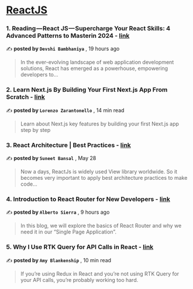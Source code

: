 
<h1><a href=https://medium.com/tag/reactjs/recommended target="_blank" rel="noopener noreferrer">ReactJS</a></h1>
<h3>1. Reading — React JS — Supercharge Your React Skills: 4 Advanced Patterns to Masterin 2024 - <a href=https://medium.com/@devshi_bambhaniya/reading-react-js-supercharge-your-react-skills-4-advanced-patterns-to-masterin-2024-166d7eae5444?source=tag_recommended_feed---------0-84----------reactjs----------76566773_7cd9_4cb4_8404_5824fddbb745------- target="_blank" rel="noopener noreferrer">link</a></h3>

✍️ **posted by `Devshi Bambhaniya`** <date> , 19 hours ago</date>

<blockquote>In the ever-evolving landscape of web application development solutions, React has emerged as a powerhouse, empowering developers to…</blockquote>

<h3>2. Learn Next.js By Building Your First Next.js App From Scratch - <a href=https://medium.com/gitconnected/learn-next-js-by-building-your-first-next-js-app-from-scratch-8ec7cc93a9cb?source=tag_recommended_feed---------1-107----------reactjs----------76566773_7cd9_4cb4_8404_5824fddbb745------- target="_blank" rel="noopener noreferrer">link</a></h3>

✍️ **posted by `Lorenzo Zarantonello`** <date> , 14 min read</date>

<blockquote>Learn about Next.js key features by building your first Next.js app step by step</blockquote>

<h3>3. React Architecture | Best Practices - <a href=https://medium.com/@bansal.suneet/react-architecture-best-practices-31102b78c038?source=tag_recommended_feed---------2-85----------reactjs----------76566773_7cd9_4cb4_8404_5824fddbb745------- target="_blank" rel="noopener noreferrer">link</a></h3>

✍️ **posted by `Suneet Bansal`** <date> , May 28</date>

<blockquote>Now a days, ReactJs is widely used View library worldwide. So it becomes very important to apply best architecture practices to make code…</blockquote>

<h3>4. Introduction to React Router for New Developers - <a href=https://medium.com/@sierra.alberto/react-router-for-new-developers-c49ea25d2761?source=tag_recommended_feed---------3-84----------reactjs----------76566773_7cd9_4cb4_8404_5824fddbb745------- target="_blank" rel="noopener noreferrer">link</a></h3>

✍️ **posted by `Alberto Sierra`** <date> , 9 hours ago</date>

<blockquote>In this blog, we will explore the basics of React Router and why we need it in our “Single Page Application”.</blockquote>

<h3>5. Why I Use RTK Query for API Calls in React - <a href=https://medium.com/codex/why-i-use-rtk-query-for-api-calls-in-react-fee9e2a4538?source=tag_recommended_feed---------4-107----------reactjs----------76566773_7cd9_4cb4_8404_5824fddbb745------- target="_blank" rel="noopener noreferrer">link</a></h3>

✍️ **posted by `Amy Blankenship`** <date> , 10 min read</date>

<blockquote>If you’re using Redux in React and you’re not using RTK Query for your API calls, you’re probably working too hard.</blockquote>

